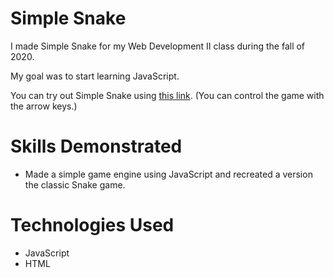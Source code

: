 # Simple Snake
I made Simple Snake for my Web Development II class during the fall of 2020.

My goal was to start learning JavaScript.

You can try out Simple Snake using [this link](https://zoltankuli.github.io/Simple-Snake/). (You can control the game with the arrow keys.)

# Skills Demonstrated
* Made a simple game engine using JavaScript and recreated a version the classic Snake game.

# Technologies Used
* JavaScript
* HTML
